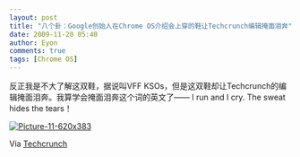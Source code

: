 ```yaml
---
layout: post
title: "八个卦：Google创始人在Chrome OS介绍会上穿的鞋让Techcrunch编辑掩面泪奔"
date: 2009-11-20 05:40
author: Eyon
comments: true
tags: [Chrome OS]
---
```

反正我是不大了解这双鞋，据说叫VFF KSOs，但是这双鞋却让Techcrunch的编辑掩面泪奔。我算学会掩面泪奔这个词的英文了—— I run and I cry. The sweat hides the tears！

<a href="http://img.chromi.org/2009/11/Picture-11-620x383.png">![Picture-11-620x383](http://img.chromi.org/2009/11/Picture-11-620x383-550x339.png "Picture-11-620x383")</a>

Via [Techcrunch](http://www.crunchgear.com/2009/11/19/this-season-crazy-monkey-shoes-are-the-new-hotness-at-the-chrome-os-event/)

